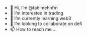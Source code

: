- 👋 Hi, I’m @fahimehnfm
- 👀 I’m interested in trading
- 🌱 I’m currently learning web3
- 💞️ I’m looking to collaborate on defi
- 📫 How to reach me ...

<!---
fahimehnfm/fahimehnfm is a ✨ special ✨ repository because its `README.md` (this file) appears on your GitHub profile.
You can click the Preview link to take a look at your changes.
--->
